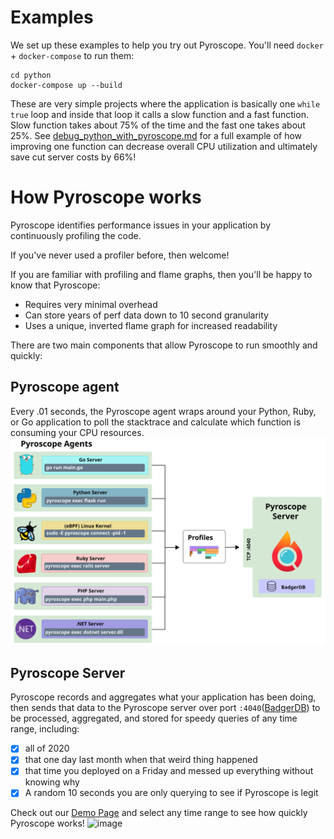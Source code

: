 # Examples

We set up these examples to help you try out Pyroscope. You'll need `docker` + `docker-compose` to run them:

```shell
cd python
docker-compose up --build
```

These are very simple projects where the application is basically one `while true` loop and inside that loop it calls a slow function and a fast function. Slow function takes about 75% of the time and the fast one takes about 25%. See [debug_python_with_pyroscope.md](https://github.com/pyroscope-io/pyroscope/blob/main/examples/debug_python_with_pyroscope.md) for a full example of how improving one function can decrease overall CPU utilization and ultimately save cut server costs by 66%!


# How Pyroscope works
Pyroscope identifies performance issues in your application by continuously profiling the code.

If you've never used a profiler before, then welcome! 

If you are familiar with profiling and flame graphs, then you'll be happy to know that Pyroscope:
- Requires very minimal overhead
- Can store years of perf data down to 10 second granularity 
- Uses a unique, inverted flame graph for increased readability

There are two main components that allow Pyroscope to run smoothly and quickly:
## Pyroscope agent
Every .01 seconds, the Pyroscope agent wraps around your Python, Ruby, or Go application to poll the stacktrace and calculate which function is consuming your CPU resources. 
![pyroscope_diagram_with_logo](../.github/markdown-images/deployment.svg)

## Pyroscope Server
Pyroscope records and aggregates what your application has been doing, then sends that data to the Pyroscope server over port `:4040`([BadgerDB](https://github.com/dgraph-io/badger)) to be processed, aggregated, and stored  for speedy queries of any time range, including:
- [x] all of 2020
- [x] that one day last month when that weird thing happened
- [x] that time you deployed on a Friday and messed up everything without knowing why
- [x] A random 10 seconds you are only querying to see if Pyroscope is legit

Check out our [Demo Page](https://demo.pyroscope.io/) and select any time range to see how quickly Pyroscope works! 
![image](https://user-images.githubusercontent.com/23323466/104861560-2ebfaa00-58e5-11eb-862e-3481f294cbcf.png)

